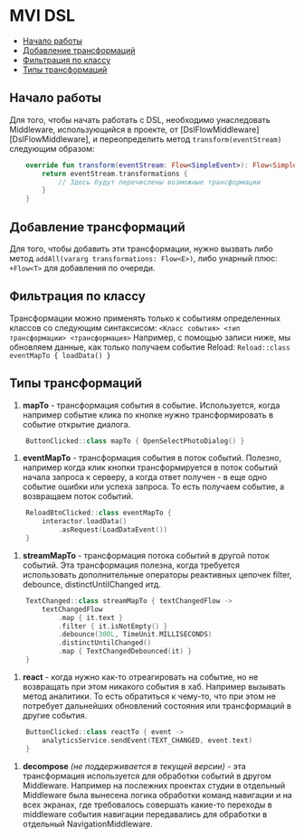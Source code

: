 # MVI DSL
- [Начало работы](#начало-работы)
- [Добавление трансформаций](#добавление-трансформаций)
- [Фильтрация по классу](#фильтрация-по-классу)
- [Типы трансформаций](#типы-трансформаций)

## Начало работы
Для того, чтобы начать работать с DSL, необходимо унаследовать Middleware, использующийся в проекте, от [DslFlowMiddleware][DslFlowMiddleware], и переопределить метод `transform(eventStream)` следующим образом:
```kotlin
    override fun transform(eventStream: Flow<SimpleEvent>): Flow<SimpleEvent> {
        return eventStream.transformations {
            // Здесь будут перечислены возможные трансформации
        }
    }
```

## Добавление трансформаций
Для того, чтобы добавить эти трансформации, нужно вызвать либо метод `addAll(vararg transformations: Flow<E>)`, либо унарный плюс: `+Flow<T>` для добавления по очереди.

## Фильтрация по классу
Трансформации можно применять только к событиям определенных классов со следующим синтаксисом:
`<Класс события> <тип трансформации> <трансформация>`
Например, с помощью записи ниже, мы обновляем данные, как только получаем событие Reload:
`Reload::class eventMapTo { loadData() }`

## Типы трансформаций
1. **mapTo** - трансформация события в событие. Используется, когда например событие клика по кнопке нужно трансформировать в событие открытие диалога.
```kotlin
    ButtonClicked::class mapTo { OpenSelectPhotoDialog() } 
```
1. **eventMapTo** - трансформация события в поток событий. Полезно, например когда клик кнопки трансформируется в поток событий начала запроса к серверу, а когда ответ получен - в еще одно событие ошибки или успеха запроса. То есть получаем событие, а возвращаем поток событий.
```kotlin
    ReloadBtnClicked::class eventMapTo { 
        interactor.loadData()
            .asRequest(LoadDataEvent())
    }
```
1. **streamMapTo** - трансформация потока событий в другой поток событий. Эта трансформация полезна, когда требуется использовать дополнительные операторы реактивных цепочек filter, debounce, distinctUntilChanged итд.
```kotlin
    TextChanged::class streamMapTo { textChangedFlow -> 
        textChangedFlow
            .map { it.text } 
            .filter { it.isNotEmpty() }
            .debounce(300L, TimeUnit.MILLISECONDS)
            .distinctUntilChanged()
            .map { TextChangedDebounced(it) } 
    }
```
1. **react** - когда нужно как-то отреагировать на событие, но не возвращать при этом никакого события в хаб. Например вызывать метод аналитики. То есть обратиться к чему-то, что при этом не потребует дальнейших обновлений состояния или трансформаций в другие события.
```kotlin
    ButtonClicked::class reactTo { event -> 
        analyticsService.sendEvent(TEXT_CHANGED, event.text) 
    } 
```
1. **decompose** *(не поддерживается в текущей версии)* - эта трансформация используется для обработки событий в другом Middleware. Например на послежних проектах студии в отдельный Middleware была вынесена логика обработки команд навигации и на всех экранах, где требовалось совершать какие-то переходы в middleware события навигации передавались для обработки в отдельный NavigationMiddleware. 